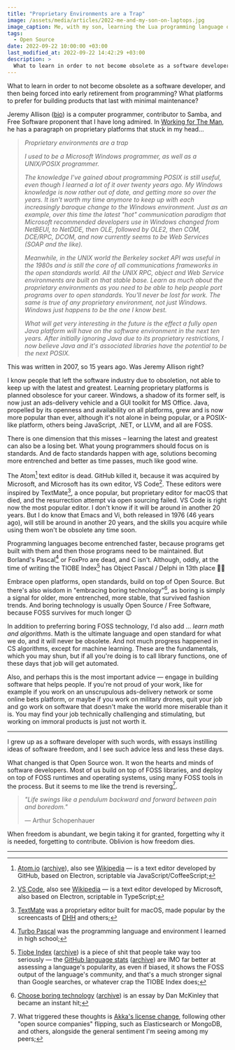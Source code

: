 ```yaml
---
title: "Proprietary Environments are a Trap"
image: /assets/media/articles/2022-me-and-my-son-on-laptops.jpg
image_caption: Me, with my son, learning the Lua programming language on proprietary macOS laptops.
tags:
  - Open Source
date: 2022-09-22 10:00:00 +03:00
last_modified_at: 2022-09-22 14:42:29 +03:00
description: >
  What to learn in order to not become obsolete as a software developer, and then being forced into early retirement from programming? What platforms to prefer for building products that last with minimal maintenance?
---
```


<p class="intro withcap" markdown=1>
What to learn in order to not become obsolete as a software developer, and then being forced into early retirement from programming? What platforms to prefer for building products that last with minimal maintenance?
</p>

Jeremy Allison ([bio](https://en.wikipedia.org/wiki/Jeremy_Allison)) is a computer programmer, contributor to Samba, and Free Software proponent that I have long admired.  In [Working for The Man](https://web.archive.org/web/20150309050037/http://tuxdeluxe.org/node/122), he has a paragraph on proprietary platforms that stuck in my head...

> *Proprietary environments are a trap*
>
> *I used to be a Microsoft Windows programmer, as well as a UNIX/POSIX programmer.*
> 
> *The knowledge I've gained about programming POSIX is still useful, even though I learned a lot of it over twenty years ago. My Windows knowledge is now rather out of date, and getting more so over the years. It isn't worth my time anymore to keep up with each increasingly baroque change to the Windows environment. Just as an example, over this time the latest "hot" communication paradigm that Microsoft recommended developers use in Windows changed from NetBEUI, to NetDDE, then OLE, followed by OLE2, then COM, DCE/RPC, DCOM, and now currently seems to be Web Services (SOAP and the like).*
> 
> *Meanwhile, in the UNIX world the Berkeley socket API was useful in the 1980s and is still the core of all communications frameworks in the open standards world. All the UNIX RPC, object and Web Service environments are built on that stable base. Learn as much about the proprietary environments as you need to be able to help people port programs over to open standards. You'll never be lost for work. The same is true of any proprietary environment, not just Windows. Windows just happens to be the one I know best.*
> 
> *What will get very interesting in the future is the effect a fully open Java platform will have on the software environment in the next ten years. After initially ignoring Java due to its proprietary restrictions, I now believe Java and it's associated libraries have the potential to be the next POSIX.*

This was written in 2007, so 15 years ago. Was Jeremy Allison right? 

I know people that left the software industry due to obsoletion, not able to keep up with the latest and greatest. Learning proprietary platforms is planned obsolesce for your career. Windows, a shadow of its former self, is now just an ads-delivery vehicle and a GUI toolkit for MS Office. Java, propelled by its openness and availability on all platforms, grew and is now more popular than ever, although it's not alone in being popular, or a POSIX-like platform, others being JavaScript, .NET, or LLVM, and all are FOSS.

There is one dimension that this misses – learning the latest and greatest can also be a losing bet. What young programmers should focus on is standards. And de facto standards happen with age, solutions becoming more entrenched and better as time passes, much like good wine.

The Atom[^1] text editor is dead. GitHub killed it, because it was acquired by Microsoft, and Microsoft has its own editor, VS Code[^2]. These editors were inspired by TextMate[^3], a once popular, but proprietary editor for macOS that died, and the resurrection attempt via open sourcing failed. VS Code is right now the most popular editor. I don't know if it will be around in another 20 years. But I do know that Emacs and Vi, both released in 1976 (46 years ago), will still be around in another 20 years, and the skills you acquire while using them won't be obsolete any time soon.

Programming languages become entrenched faster, because programs get built with them and then those programs need to be maintained. But Borland's Pascal[^4] or FoxPro are dead, and C isn't. Although, oddly, at the time of writing the TIOBE Index[^5] has Object Pascal / Delphi in 13th place 🤦‍♂️

Embrace open platforms, open standards, build on top of Open Source. But there's also wisdom in "embracing boring technology"[^6], as boring is simply a signal for older, more entrenched, more stable, that survived fashion trends. And boring technology is usually Open Source / Free Software, because FOSS survives for much longer 😉

In addition to preferring boring FOSS technology, I'd also add ... *learn math and algorithms*. Math is the ultimate language and open standard for what we do, and it will never be obsolete. And not much progress happened in CS algorithms, except for machine learning. These are the fundamentals, which you may shun, but if all you're doing is to call library functions, one of these days that job will get automated.

Also, and perhaps this is the most important advice — engage in building software that helps people. If you're not proud of your work, like for example if you work on an unscrupulous ads-delivery network or some online bets platform, or maybe if you work on military drones, quit your job and go work on software that doesn't make the world more miserable than it is. You may find your job technically challenging and stimulating, but working on immoral products is just not worth it.

---

I grew up as a software developer with such words, with essays instilling ideas of software freedom, and I see such advice less and less these days.

What changed is that Open Source won. It won the hearts and minds of software developers. Most of us build on top of FOSS libraries, and deploy on top of FOSS runtimes and operating systems, using many FOSS tools in the process. But it seems to me like the trend is reversing[^7].

> *"Life swings like a pendulum backward and forward between pain and boredom."*
> 
> — Arthur Schopenhauer

When freedom is abundant, we begin taking it for granted, forgetting why it is needed, forgetting to contribute. Oblivion is how freedom dies.

---

[^1]: [Atom.io](https://atom.io/) ([archive](https://web.archive.org/web/20220922061411/https://atom.io/)), also see [Wikipedia](https://en.wikipedia.org/wiki/Atom_(text_editor)) — is a text editor developed by GitHub, based on Electron, scriptable via JavaScript/CoffeeScript;
[^2]: [VS Code](https://code.visualstudio.com/), also see [Wikipedia](https://en.wikipedia.org/wiki/Visual_Studio_Code) — is a text editor developed by Microsoft, also based on Electron, scriptable in TypeScript;
[^3]: [TextMate](https://en.wikipedia.org/wiki/TextMate) was a proprietary editor built for macOS, made popular by the screencasts of [DHH](https://en.wikipedia.org/wiki/David_Heinemeier_Hansson) and others;
[^4]: [Turbo Pascal](https://en.wikipedia.org/wiki/Turbo_Pascal) was the programming language and environment I learned in high school;
[^5]: [Tiobe Index](https://www.tiobe.com/tiobe-index/) ([archive](https://web.archive.org/web/20220922063355/https://www.tiobe.com/tiobe-index/)) is a piece of shit that people take way too seriously — the [GitHub language stats](https://madnight.github.io/githut/#/pull_requests/2022/1) ([archive](https://web.archive.org/web/20220909230229/https://madnight.github.io/githut/#/pull_requests/2022/1)) are IMO far better at assessing a language's popularity, as even if biased, it shows the FOSS output of the language's community, and that's a much stronger signal than Google searches, or whatever crap the TIOBE Index does;
[^6]: [Choose boring technology](https://mcfunley.com/choose-boring-technology) ([archive](https://web.archive.org/web/20220922063839/https://mcfunley.com/choose-boring-technology)) is an essay by Dan McKinley that became an instant hit;
[^7]: What triggered these thoughts is [Akka's license change](./2022-09-07-akka-is-moving-away-from-open-source.md), following other "open source companies" flipping, such as Elasticsearch or MongoDB, and others, alongside the general sentiment I'm seeing among my peers;